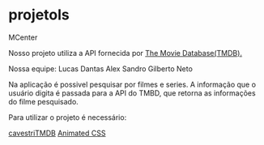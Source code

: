 # projetols


MCenter

Nosso projeto utiliza a API fornecida por <a href="https://www.themoviedb.org/">The Movie Database(TMDB).</a>



Nossa equipe:
Lucas Dantas 
Alex Sandro
Gilberto Neto

Na aplicação é possivel pesquisar por filmes e series.
A informação que o usuário digita é passada para a API do TMBD, que retorna as informações 
do filme pesquisado.

Para utilizar o projeto é necessário:

<a href="https://github.com/cavestri/themoviedb-javascript-library/">cavestriTMDB</a>
<a href="https://daneden.github.io/animate.css/">Animated CSS</a>

